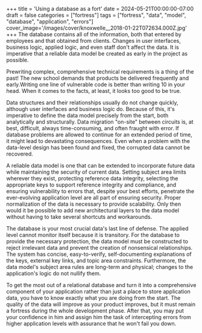 +++
title = 'Using a database as a fort'
date = 2024-05-21T00:00:00-07:00
draft = false
categories = ["fortress"]
tags = ["fortress", "data", "model", "database", "application", "errors"]
cover_image='/images/cover/knoxwelle__2018-01-22T072634.000Z.jpg'
+++
The database contains all of the information, both that entered by employees and that obtained from clients. Changes in user interfaces, business logic, applied logic, and even staff don't affect the data. It is imperative that a reliable data model be created as early in the project as possible.

Prewriting complex, comprehensive technical requirements is a thing of the past! The new school demands that products be delivered frequently and early.Writing one line of vulnerable code is better than writing 10 in your head. When it comes to the facts, at least, it looks too good to be true.

Data structures and their relationships usually do not change quickly, although user interfaces and business logic do. Because of this, it's imperative to define the data model precisely from the start, both analytically and structurally. Data migration "on-site" between circuits is, at best, difficult, always time-consuming, and often fraught with error. If database problems are allowed to continue for an extended period of time, it might lead to devastating consequences. Even when a problem with the data-level design has been found and fixed, the corrupted data cannot be recovered.

A reliable data model is one that can be extended to incorporate future data while maintaining the security of current data. Setting subject area limits wherever they exist, protecting reference data integrity, selecting the appropriate keys to support reference integrity and compliance, and ensuring vulnerability to errors that, despite your best efforts, penetrate the ever-evolving application level are all part of ensuring security. Proper normalization of the data is necessary to provide scalability. Only then would it be possible to add new architectural layers to the data model without having to take several shortcuts and workarounds.

The database is your most crucial data's last line of defense. The applied level cannot monitor itself because it is transitory. For the database to provide the necessary protection, the data model must be constructed to reject irrelevant data and prevent the creation of nonsensical relationships. The system has concise, easy-to-verify, self-documenting explanations of the keys, external key links, and topic area constraints. Furthermore, the data model's subject area rules are long-term and physical; changes to the application's logic do not nullify them.

To get the most out of a relational database and turn it into a comprehensive component of your application rather than just a place to store application data, you have to know exactly what you are doing from the start. The quality of the data will improve as your product improves, but it must remain a fortress during the whole development phase. After that, you may put your confidence in him and assign him the task of intercepting errors from higher application levels with assurance that he won't fail you down.